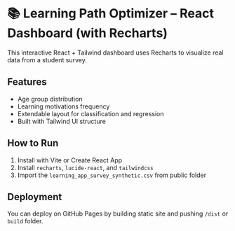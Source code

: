 
# 📚 Learning Path Optimizer – React Dashboard (with Recharts)

This interactive React + Tailwind dashboard uses Recharts to visualize real data from a student survey.

## Features

- Age group distribution
- Learning motivations frequency
- Extendable layout for classification and regression
- Built with Tailwind UI structure

## How to Run

1. Install with Vite or Create React App
2. Install `recharts`, `lucide-react`, and `tailwindcss`
3. Import the `learning_app_survey_synthetic.csv` from public folder

## Deployment

You can deploy on GitHub Pages by building static site and pushing `/dist` or `build` folder.

